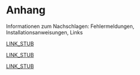 Anhang
======

Informationen zum Nachschlagen: Fehlermeldungen, Installationsanweisungen, Links

[LINK_STUB](links.md)

[LINK_STUB](errors.md)

[LINK_STUB](setup.md)
